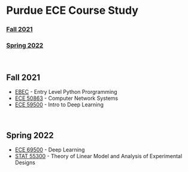 # Purdue ECE Course Study
### [Fall 2021](#Fall-2021)
### [Spring 2022](#Spring-2022)

<br />

## Fall 2021
* [EBEC](https://github.com/yylou/purdue-ece/tree/main/EBEC-Python) - Entry Level Python Prorgramming  
* [ECE 50863](https://github.com/yylou/purdue-ece/tree/main/ECE-50863) - Computer Network Systems  
* [ECE 59500](https://github.com/yylou/purdue-ece/tree/main/ECE-59500) - Intro to Deep Learning  

<br />

## Spring 2022
* [ECE 69500](https://github.com/yylou/purdue-ece/tree/main/ECE-69500-DL) - Deep Learning
* [STAT 55300](https://github.com/yylou/purdue-ece/tree/main/STAT-55300) - Theory of Linear Model and Analysis of Experimental Designs